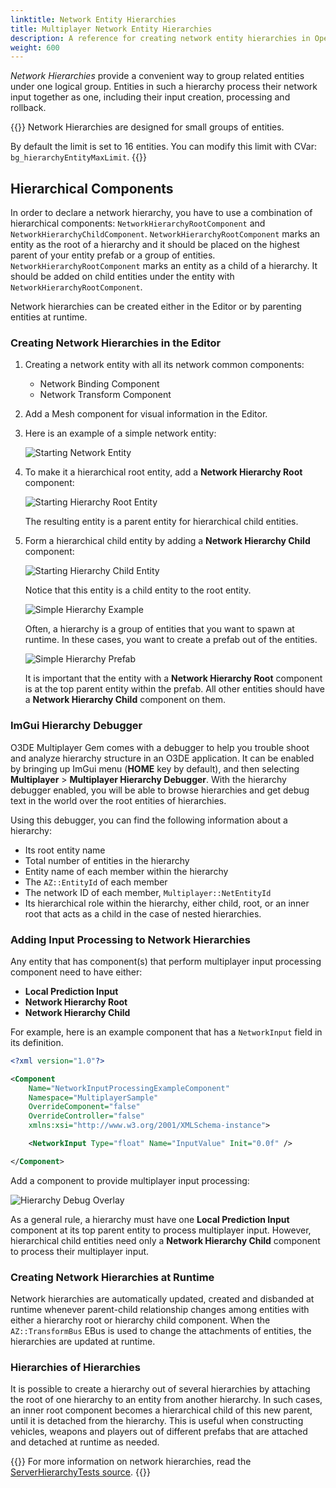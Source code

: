 ```yaml
---
linktitle: Network Entity Hierarchies
title: Multiplayer Network Entity Hierarchies
description: A reference for creating network entity hierarchies in Open 3D Engine (O3DE).
weight: 600
---
```


*Network Hierarchies* provide a convenient way to group related entities under one logical group. Entities in such a hierarchy process their network input together as one, including their input creation, processing and rollback.

{{<important>}}
Network Hierarchies are designed for small groups of entities.

By default the limit is set to 16 entities. You can modify this limit with CVar: `bg_hierarchyEntityMaxLimit`.
{{</important>}}

## Hierarchical Components

In order to declare a network hierarchy, you have to use a combination of hierarchical components: `NetworkHierarchyRootComponent` and `NetworkHierarchyChildComponent`. `NetworkHierarchyRootComponent` marks an entity as the root of a hierarchy and it should be placed on the highest parent of your entity prefab or a group of entities. `NetworkHierarchyRootComponent` marks an entity as a child of a hierarchy. It should be added on child entities under the entity with `NetworkHierarchyRootComponent`.

Network hierarchies can be created either in the Editor or by parenting entities at runtime.

### Creating Network Hierarchies in the Editor

1. Creating a network entity with all its network common components:
    - Network Binding Component
    - Network Transform Component


1. Add a Mesh component for visual information in the Editor.

1. Here is an example of a simple network entity:

    ![Starting Network Entity](/images/user-guide/networking/multiplayer/starting_network_entity.png)

1. To make it a hierarchical root entity, add a **Network Hierarchy Root** component:

    ![Starting Hierarchy Root Entity](/images/user-guide/networking/multiplayer/starting_hierarchy_root_entity.png)

    The resulting entity is a parent entity for hierarchical child entities.

1. Form a hierarchical child entity by adding a **Network Hierarchy Child** component:

    ![Starting Hierarchy Child Entity](/images/user-guide/networking/multiplayer/starting_hierarchy_child_entity.png)

    Notice that this entity is a child entity to the root entity.

    ![Simple Hierarchy Example](/images/user-guide/networking/multiplayer/simple_hierarchy.png)

    Often, a hierarchy is a group of entities that you want to spawn at runtime. In these cases, you want to create a prefab out of the entities.

    ![Simple Hierarchy Prefab](/images/user-guide/networking/multiplayer/simple_hierarchy_prefab.png)

    It is important that the entity with a **Network Hierarchy Root** component is at the top parent entity within the prefab. All other entities should have a **Network Hierarchy Child** component on them.


### ImGui Hierarchy Debugger

O3DE Multiplayer Gem comes with a debugger to help you trouble shoot and analyze hierarchy structure in an O3DE application. It can be enabled by bringing up ImGui menu (**HOME** key by default), and then selecting **Multiplayer** > **Multiplayer Hierarchy Debugger**. With the hierarchy debugger enabled, you will be able to browse hierarchies and get debug text in the world over the root entities of hierarchies.

Using this debugger, you can find the following information about a hierarchy:
- Its root entity name
- Total number of entities in the hierarchy
- Entity name of each member within the hierarchy
- The `AZ::EntityId` of each member
- The network ID of each member, `Multiplayer::NetEntityId`
- Its hierarchical role within the hierarchy, either child, root, or an inner root that acts as a child in the case of nested hierarchies.


### Adding Input Processing to Network Hierarchies

Any entity that has component(s) that perform multiplayer input processing component need to have either:
- **Local Prediction Input**
- **Network Hierarchy Root**
- **Network Hierarchy Child**

For example, here is an example component that has a `NetworkInput` field in its definition.

```xml
<?xml version="1.0"?>

<Component
    Name="NetworkInputProcessingExampleComponent"
    Namespace="MultiplayerSample"
    OverrideComponent="false"
    OverrideController="false"
    xmlns:xsi="http://www.w3.org/2001/XMLSchema-instance">

    <NetworkInput Type="float" Name="InputValue" Init="0.0f" />

</Component>
```

Add a component to provide multiplayer input processing:

![Hierarchy Debug Overlay](/images/user-guide/networking/multiplayer/hierarchy_child_entity_with_input_processing_component.png)

As a general rule, a hierarchy must have one **Local Prediction Input** component at its top parent entity to process multiplayer input. However, hierarchical child entities need only a **Network Hierarchy Child** component to process their multiplayer input.


### Creating Network Hierarchies at Runtime

Network hierarchies are automatically updated, created and disbanded at runtime whenever parent-child relationship changes among entities with either a hierarchy root or hierarchy child component. When the `AZ::TransformBus` EBus is used to change the attachments of entities, the hierarchies are updated at runtime.

### Hierarchies of Hierarchies

It is possible to create a hierarchy out of several hierarchies by attaching the root of one hierarchy to an entity from another hierarchy. In such cases, an inner root component becomes a hierarchical child of this new parent, until it is detached from the hierarchy. This is useful when constructing vehicles, weapons and players out of different prefabs that are attached and detached at runtime as needed.


{{<note>}}
For more information on network hierarchies, read the [ServerHierarchyTests source](https://github.com/o3de/o3de/blob/development/Gems/Multiplayer/Code/Tests/ServerHierarchyTests.cpp).
{{</note>}}

